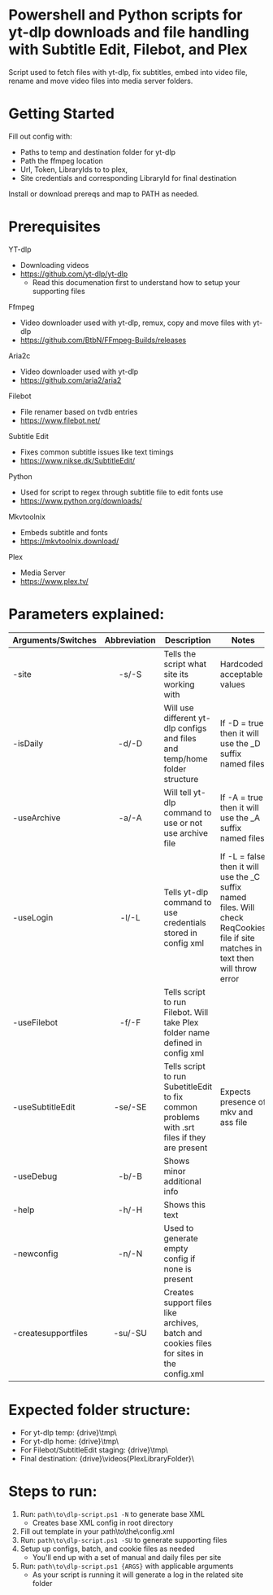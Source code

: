 # Powershell and Python scripts for yt-dlp downloads and file handling with Subtitle Edit, Filebot, and Plex

Script used to fetch files with yt-dlp, fix subtitles, embed into video file, rename and move video files into media server folders.


# Getting Started

Fill out config with:
- Paths to temp and destination folder for yt-dlp
- Path the ffmpeg location
- Url, Token, LibraryIds to to plex, 
- Site credentials and corresponding LibraryId for final destination

Install or download prereqs and map to PATH as needed.


# Prerequisites

YT-dlp
- Downloading videos
- https://github.com/yt-dlp/yt-dlp
  - Read this documenation first to understand how to setup your supporting files

Ffmpeg
- Video downloader used with yt-dlp, remux, copy and move files with yt-dlp
- https://github.com/BtbN/FFmpeg-Builds/releases

Aria2c
- Video downloader used with yt-dlp
- https://github.com/aria2/aria2

Filebot
- File renamer based on tvdb entries
- https://www.filebot.net/

Subtitle Edit
- Fixes common subtitle issues like text timings
- https://www.nikse.dk/SubtitleEdit/

Python
- Used for script to regex through subtitle file to edit fonts use
- https://www.python.org/downloads/

Mkvtoolnix
- Embeds subtitle and fonts
- https://mkvtoolnix.download/

Plex
- Media Server
- https://www.plex.tv/


# Parameters explained:
| Arguments/Switches | Abbreviation | Description|Notes|
 :--- | :---: | --- | --- 
|-site|-s/-S|Tells the script what site its working with|Hardcoded acceptable values|
|-isDaily|-d/-D|Will use different yt-dlp configs and files and temp/home folder structure| If -D = true then it will use the \_D suffix named files|
|-useArchive|-a/-A|Will tell yt-dlp command to use or not use archive file| If -A = true then it will use the \_A suffix named files|
|-useLogin|-l/-L|Tells yt-dlp command to use credentials stored in config xml| If -L = false then it will use the \_C suffix named files. Will check ReqCookies file if site matches in text then will throw error|
|-useFilebot|-f/-F|Tells script to run Filebot. Will take Plex folder name defined in config xml| |
|-useSubtitleEdit|-se/-SE|Tells script to run SubetitleEdit to fix common problems with .srt files if they are present| Expects presence of mkv and ass file |
|-useDebug|-b/-B| Shows minor additional info| |
|-help|-h/-H|Shows this text| |
|-newconfig|-n/-N|Used to generate empty config if none is present| |
|-createsupportfiles|-su/-SU|Creates support files like archives, batch and cookies files for sites in the config.xml| |


# Expected folder structure:
- For yt-dlp temp: {drive}\tmp\
- For yt-dlp home: {drive}\tmp\
- For Filebot/SubtitleEdit staging: {drive}\tmp\
- Final destination: {drive}\videos\{PlexLibraryFolder}\


# Steps to run:
1. Run: `path\to\dlp-script.ps1 -N` to generate base XML
   - Creates base XML config in root directory
2. Fill out template in your path\to\the\config.xml
3. Run: `path\to\dlp-script.ps1 -SU` to generate supporting files
4. Setup up configs, batch, and cookie files as needed
   - You'll end up with a set of manual and daily files per site
5. Run: `path\to\dlp-script.ps1 {ARGS}` with applicable arguments
   - As your script is running it will generate a log in the related site folder
